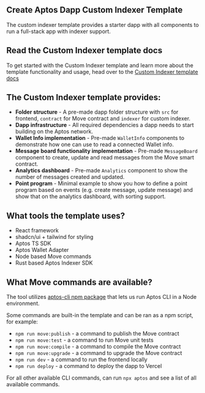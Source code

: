 ## Create Aptos Dapp Custom Indexer Template

The custom indexer template provides a starter dapp with all components to run a full-stack app with indexer support.

## Read the Custom Indexer template docs

To get started with the Custom Indexer template and learn more about the template functionality and usage, head over to the [Custom Indexer template docs](https://aptos.dev/en/build/create-aptos-dapp/templates/custom-indexer)

## The Custom Indexer template provides:

- **Folder structure** - A pre-made dapp folder structure with `src` for frontend, `contract` for Move contract and `indexer` for custom indexer.
- **Dapp infrastructure** - All required dependencies a dapp needs to start building on the Aptos network.
- **Wallet Info implementation** - Pre-made `WalletInfo` components to demonstrate how one can use to read a connected Wallet info.
- **Message board functionality implementation** - Pre-made `MessageBoard` component to create, update and read messages from the Move smart contract.
- **Analytics dashboard** - Pre-made `Analytics` component to show the number of messages created and updated.
- **Point program** - Minimal example to show you how to define a point program based on events (e.g. create message, update message) and show that on the analytics dashboard, with sorting support.

## What tools the template uses?

- React framework
- shadcn/ui + tailwind for styling
- Aptos TS SDK
- Aptos Wallet Adapter
- Node based Move commands
- Rust based Aptos Indexer SDK

## What Move commands are available?

The tool utilizes [aptos-cli npm package](https://github.com/aptos-labs/aptos-cli) that lets us run Aptos CLI in a Node environment.

Some commands are built-in the template and can be ran as a npm script, for example:

- `npm run move:publish` - a command to publish the Move contract
- `npm run move:test` - a command to run Move unit tests
- `npm run move:compile` - a command to compile the Move contract
- `npm run move:upgrade` - a command to upgrade the Move contract
- `npm run dev` - a command to run the frontend locally
- `npm run deploy` - a command to deploy the dapp to Vercel

For all other available CLI commands, can run `npx aptos` and see a list of all available commands.
